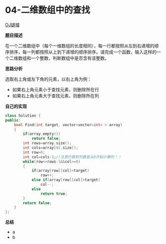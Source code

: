 # 04-二维数组中的查找

[OJ链接](https://www.nowcoder.com/practice/abc3fe2ce8e146608e868a70efebf62e?tpId=13&tqId=11154&tPage=1&rp=1&ru=/ta/coding-interviews&qru=/ta/coding-interviews/question-ranking)

**题目描述**

在一个二维数组中（每个一维数组的长度相同），每一行都按照从左到右递增的顺序排序，每一列都按照从上到下递增的顺序排序。请完成一个函数，输入这样的一个二维数组和一个整数，判断数组中是否含有该整数。

**思路分析**

选取右上角或左下角的元素，以右上角为例：

* 如果右上角元素小于查找元素，则删除所在行
* 如果右上角元素大于查找元素，则删除所在列

**自己的实现**

```c++
class Solution {
public:
    bool Find(int target, vector<vector<int> > array) 
    {
        if(array.empty())
            return false;
        int rows=array.size();
        int cols=array[0].size();
        int row=0;
        int col=cols-1;//注意行数和列数是从0开始计算的！！
        while(row<=rows-1&&col>=0)
        {
            if(array[row][col]<target)
                row++;
            else if(array[row][col]>target)
                col--;
            else
                return true;
        }
        return false;
    }
};
``` 

**总结**

* a
* b
